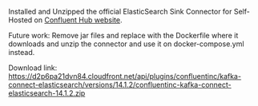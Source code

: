
Installed and Unzipped the official ElasticSearch Sink Connector for Self-Hosted on [Confluent Hub website](https://www.confluent.io/hub/confluentinc/kafka-connect-elasticsearch).

Future work: Remove jar files and replace with the Dockerfile where it downloads and unzip the connector and use it on docker-compose.yml instead.

Download link: https://d2p6pa21dvn84.cloudfront.net/api/plugins/confluentinc/kafka-connect-elasticsearch/versions/14.1.2/confluentinc-kafka-connect-elasticsearch-14.1.2.zip
